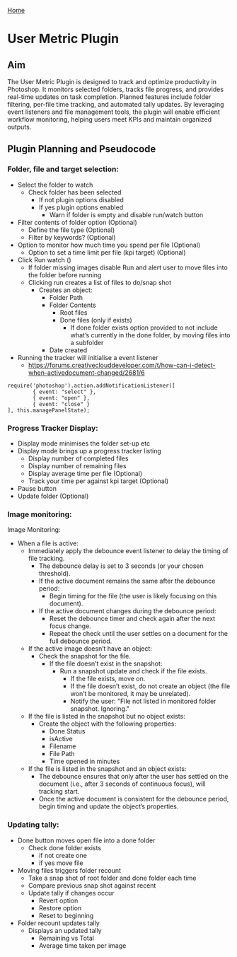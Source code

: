 [Home](./README.md)
# User Metric Plugin

## Aim

The User Metric Plugin is designed to track and optimize productivity in Photoshop. It monitors selected folders, tracks file progress, and provides real-time updates on task completion. Planned features include folder filtering, per-file time tracking, and automated tally updates. By leveraging event listeners and file management tools, the plugin will enable efficient workflow monitoring, helping users meet KPIs and maintain organized outputs.

## Plugin Planning and Pseudocode

### Folder, file and target selection:

* Select the folder to watch 
    * Check folder has been selected 
        * If not plugin options disabled
        * If yes plugin options enabled 
            * Warn if folder is empty and disable run/watch button
* Filter contents of folder option (Optional)
    * Define the file type (Optional)
    * Filter by keywords? (Optional)
* Option to monitor how much time you spend per file (Optional)
    * Option to set a time limit per file (kpi target) (Optional)
* Click Run watch ()
    * If folder missing images disable Run and alert user to move files into the folder before running 
    * Clicking run creates a list of files to do/snap shot 
        * Creates an object:
            * Folder Path
            * Folder Contents 
                * Root files
                * Done files (only if exists)
                    * If done folder exists option provided to not include what’s currently in the done folder, by moving files into a subfolder 
            * Date created
* Running the tracker will initialise a event listener 
    * https://forums.creativeclouddeveloper.com/t/how-can-i-detect-when-activedocument-changed/2681/6
```
require('photoshop').action.addNotificationListener([
        { event: "select" },
        { event: "open" },
        { event: "close" }
], this.managePanelState);

```

### Progress Tracker Display:

* Display mode minimises the folder set-up etc 
* Display mode brings up a progress tracker listing
    * Display number of completed files
    * Display number of remaining files  
    * Display average time per file (Optional)
    * Track your time per against kpi target (Optional)
* Pause button 
* Update folder (Optional)


### Image monitoring:

Image Monitoring:
* When a file is active:
    * Immediately apply the debounce event listener to delay the timing of file tracking.
        * The debounce delay is set to 3 seconds (or your chosen threshold).
        * If the active document remains the same after the debounce period:
            * Begin timing for the file (the user is likely focusing on this document).
        * If the active document changes during the debounce period:
            * Reset the debounce timer and check again after the next focus change.
            * Repeat the check until the user settles on a document for the full debounce period.
    * If the active image doesn’t have an object:
        * Check the snapshot for the file.
            * If the file doesn’t exist in the snapshot:
                * Run a snapshot update and check if the file exists.
                    * If the file exists, move on.
                    * If the file doesn’t exist, do not create an object (the file won’t be monitored, it may be unrelated).
                    * Notify the user: "File not listed in monitored folder snapshot. Ignoring."
    * If the file is listed in the snapshot but no object exists:
        * Create the object with the following properties:
            * Done Status
            * isActive
            * Filename
            * File Path
            * Time opened in minutes
    * If the file is listed in the snapshot and an object exists:
        * The debounce ensures that only after the user has settled on the document (i.e., after 3 seconds of continuous focus), will tracking start.
        * Once the active document is consistent for the debounce period, begin timing and update the object’s properties.






### Updating tally:

* Done button moves open file into a done folder 
    * Check done folder exists 
        * if not create one 
        * if yes move file 
* Moving files triggers folder recount 
    * Take a snap shot of root folder and done folder each time 
    * Compare previous snap shot against recent
    * Update tally if changes occur 
        * Revert option 
        * Restore option 
        * Reset to beginning 
* Folder recount updates tally
    * Displays an updated tally 
        * Remaining vs Total 
        * Average time taken per image 
